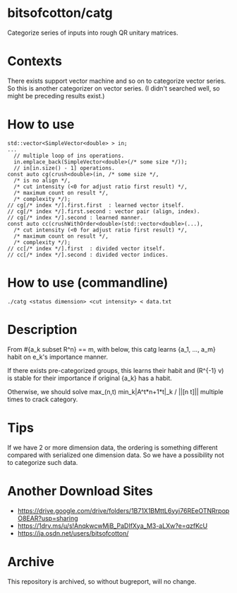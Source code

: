 # bitsofcotton/catg
Categorize series of inputs into rough QR unitary matrices.

# Contexts
There exists support vector machine and so on to categorize vector series.  
So this is another categorizer on vector series. (I didn't searched well, so might be preceding results exist.)

# How to use
    std::vector<SimpleVector<double> > in;
    ...
      // multiple loop of ins operations.
      in.emplace_back(SimpleVector<double>(/* some size */));
      // in[in.size() - 1] operations.
    const auto cg(crush<double>(in, /* some size */,
      /* is no align */,
      /* cut intensity (<0 for adjust ratio first result) */,
      /* maximum count on result */,
      /* complexity */);
    // cg[/* index */].first.first  : learned vector itself.
    // cg[/* index */].first.second : vector pair (align, index).
    // cg[/* index */].second : learned manner.
    const auto cc(crushWithOrder<double>(std::vector<double>(...),
      /* cut intensity (<0 for adjust ratio first result) */,
      /* maximum count on result */,
      /* complexity */);
    // cc[/* index */].first  : divided vector itself.
    // cc[/* index */].second : divided vector indices.

# How to use (commandline)
    ./catg <status dimension> <cut intensity> < data.txt

# Description
From #{a_k subset R^n} == m, with below, this catg learns {a_1, ..., a_m} habit on e_k's importance manner.

If there exists pre-categorized groups, this learns their habit and (R^{-1} v) is stable for their importance
if original {a_k} has a habit.

Otherwise, we should solve max_(n,t) min_k|A^t\*n+1\*t|\_k / ||\[n t\]|| multiple times to crack category.

# Tips
If we have 2 or more dimension data, the ordering is something different compared with serialized one dimension data. So we have a possibility not to categorize such data.

# Another Download Sites
* https://drive.google.com/drive/folders/1B71X1BMttL6yyi76REeOTNRrpopO8EAR?usp=sharing
* https://1drv.ms/u/s!AnqkwcwMjB_PaDIfXya_M3-aLXw?e=qzfKcU
* https://ja.osdn.net/users/bitsofcotton/

# Archive
This repository is archived, so without bugreport, will no change.

